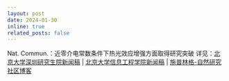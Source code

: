 ```yaml
---
layout: post
date: 2024-01-30
inline: true
related_posts: false
---
```


Nat. Commun.：近零介电常数条件下热光效应增强方面取得研究突破 详见：[北京大学深圳研究生院新闻稿](https://news.pkusz.edu.cn/info/1003/8146.htm) | [北京大学信息工程学院新闻稿](https://www.ece.pku.edu.cn/info/1007/2725.htm) | [施普林格-自然研究社区博客](https://communities.springernature.com/posts/towards-photonic-on-chip-integration-strong-linear-and-nonlinear-thermo-optic-effects-enhanced-by-near-zero-permittivity-on-a-nanolayer)
